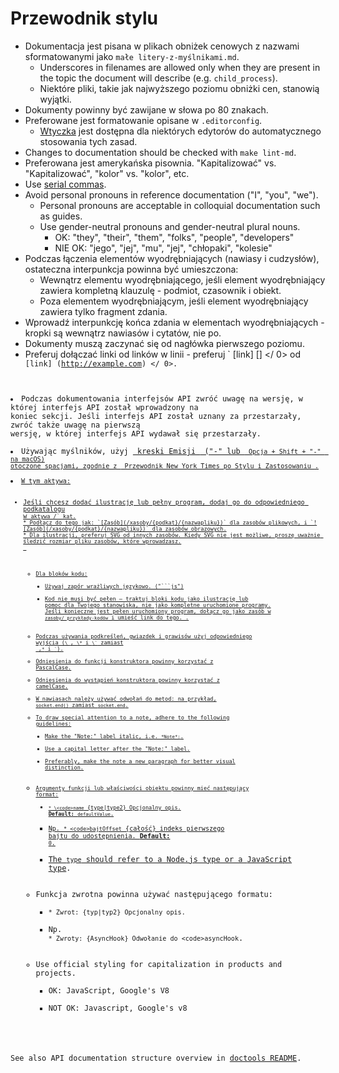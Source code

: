 # Przewodnik stylu

* Dokumentacja jest pisana w plikach obniżek cenowych z nazwami sformatowanymi jako `małe litery-z-myślnikami.md`. 
  * Underscores in filenames are allowed only when they are present in the topic the document will describe (e.g. `child_process`).
  * Niektóre pliki, takie jak najwyższego poziomu obniżki cen, stanowią wyjątki.
* Dokumenty powinny być zawijane w słowa po 80 znakach.
* Preferowane jest formatowanie opisane w `.editorconfig`. 
  * [Wtyczka](http://editorconfig.org/#download) jest dostępna dla niektórych edytorów do automatycznego stosowania tych zasad.
* Changes to documentation should be checked with `make lint-md`.
* Preferowana jest amerykańska pisownia. "Kapitalizować" vs. "Kapitalizować", "kolor" vs. "kolor", etc.
* Use [serial commas](https://en.wikipedia.org/wiki/Serial_comma).
* Avoid personal pronouns in reference documentation ("I", "you", "we"). 
  * Personal pronouns are acceptable in colloquial documentation such as guides.
  * Use gender-neutral pronouns and gender-neutral plural nouns. 
    * OK: "they", "their", "them", "folks", "people", "developers"
    * NIE OK: "jego", "jej", "mu", "jej", "chłopaki", "kolesie"
* Podczas łączenia elementów wyodrębniających (nawiasy i cudzysłów), ostateczna interpunkcja powinna być umieszczona: 
  * Wewnątrz elementu wyodrębniającego, jeśli element wyodrębniający zawiera kompletną klauzulę - podmiot, czasownik i obiekt.
  * Poza elementem wyodrębniającym, jeśli element wyodrębniający zawiera tylko fragment zdania.
* Wprowadź interpunkcję końca zdania w elementach wyodrębniających - kropki są wewnątrz nawiasów i cytatów, nie po.
* Dokumenty muszą zaczynać się od nagłówka pierwszego poziomu.
* Preferuj dołączać linki od linków w linii - preferuj ` [link] [] </ 0> od
<code> [link] (http://example.com) </ 0>.</li>
<li>Podczas dokumentowania interfejsów API zwróć uwagę na wersję, w której interfejs API został wprowadzony na
koniec sekcji. Jeśli interfejs API został uznany za przestarzały, zwróć także uwagę na pierwszą
wersję, w której interfejs API wydawał się przestarzały.</li>
<li>Używając myślników, użyj <a href="https://en.wikipedia.org/wiki/Dash#Em_dash"> kreski Emisji </ 0> ("-" lub <code> Opcja + Shift + "-" </ 1> na macOS)
otoczone spacjami, zgodnie z <a href="https://en.wikipedia.org/wiki/The_New_York_Times_Manual_of_Style_and_Usage"> Przewodnik New York Times po Stylu i Zastosowaniu </ 2>.</li>
<li>W tym aktywa:

<ul>
<li>Jeśli chcesz dodać ilustrację lub pełny program, dodaj go do odpowiedniego podkatalogu
w <code>aktywa /` kat.
* Podłącz do tego jak: `[Zasób](/xasoby/{podkat}/{nazwapliku})` dla zasobów plikowych, i `![Zasób](/xasoby/{podkat}/{nazwapliku})` dla zasobów obrazowych.
* Dla ilustracji, preferuj SVG od innych zasobów. Kiedy SVG nie jest możliwe, proszę uważnie śledzić rozmiar pliku zasobów, które wprowadzasz.</li> 

* Dla bloków kodu: 
  * Używaj zapór wrażliwych językowo. ("```js")
  * Kod nie musi być pełen — traktuj bloki kodu jako ilustrację lub pomoc dla Twojego stanowiska, nie jako kompletne uruchomione programy. Jeśli konieczne jest pełen uruchomiony program, dołącz go jako zasób w `zasoby/ przykłady-kodów` i umieść link do tego. .
* Podczas używania podkreśleń, gwiazdek i grawisów użyj odpowiedniego wyjścia (`\_`, `\*` i `` \` `` zamiast `_`,`*` i `` ` ``).
* Odniesienia do funkcji konstruktora powinny korzystać z PascalCase.
* Odniesienia do wystąpień konstruktora powinny korzystać z camelCase.
* W nawiasach należy używać odwołań do metod: na przykład, `socket.end()` zamiast `socket.end`.
* To draw special attention to a note, adhere to the following guidelines: 
  * Make the "Note:" label italic, i.e. `*Note*:`.
  * Use a capital letter after the "Note:" label.
  * Preferably, make the note a new paragraph for better visual distinction.
* Argumenty funkcji lub właściwości obiektu powinny mieć następujący format: 
  * `* \<code>name` {type|type2} Opcjonalny opis. **Default:** `defaultValue`.</code>
  * Np. `* <code>bajtOffset` {całość} indeks pierwszego bajtu do udostępnienia. **Default:** `0`.</code>
  * The `type` should refer to a Node.js type or a [JavaScript type](https://developer.mozilla.org/en-US/docs/Web/JavaScript/Guide/Grammar_and_types#Data_structures_and_types).
* Funkcja zwrotna powinna używać następującego formatu: 
  * `* Zwrot: {typ|typ2} Opcjonalny opis.`
  * Np. `* Zwroty: {AsyncHook} Odwołanie do <code>asyncHook`.</code>
* Use official styling for capitalization in products and projects. 
  * OK: JavaScript, Google's V8
  * NOT OK: Javascript, Google's v8</ul> 

See also API documentation structure overview in [doctools README](../tools/doc/README.md).